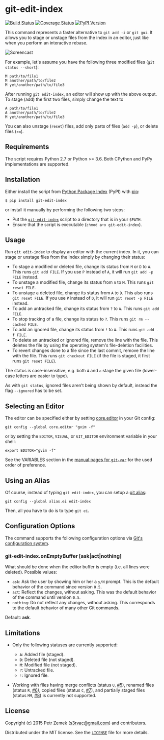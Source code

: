 git-edit-index
==============

[![Build Status](https://github.com/s3rvac/git-edit-index/actions/workflows/tests/badge.svg?branch=master)](https://github.com/s3rvac/git-edit-index/actions/workflows/tests.yml)
[![Coverage Status](https://coveralls.io/repos/github/s3rvac/git-edit-index/badge.svg?branch=master)](https://coveralls.io/github/s3rvac/git-edit-index?branch=master)
[![PyPI Version](https://badge.fury.io/py/git-edit-index.svg)](https://pypi.python.org/pypi/git-edit-index)

This command represents a faster alternative to `git add -i` or `git gui`. It
allows you to stage or unstage files from the index in an editor, just like
when you perform an interactive rebase.

![Screencast](resources/screencast.gif "git-edit-index in action")

For example, let's assume you have the following three modified files (`git
status --short`):

    M path/to/file1
    M another/path/to/file2
    M yet/another/path/to/file3

After running `git edit-index`, an editor will show up with the above output.
To stage (add) the first two files, simply change the text to

    A path/to/file1
    A another/path/to/file2
    M yet/another/path/to/file3

You can also unstage (`reset`) files, add only parts of files (`add -p`), or
delete files (`rm`).

Requirements
------------

The script requires Python 2.7 or Python >= 3.6. Both CPython and PyPy
implementations are supported.

Installation
------------

Either install the script from [Python Package
Index](https://pypi.python.org/pypi/git-edit-index) (PyPI) with
[pip](http://www.pip-installer.org/):

    $ pip install git-edit-index

or install it manually by performing the following two steps:
* Put the
  [`git-edit-index`](https://raw.githubusercontent.com/s3rvac/git-edit-index/master/git-edit-index)
  script to a directory that is in your `$PATH`.
* Ensure that the script is executable (`chmod a+x git-edit-index`).

Usage
-----

Run `git edit-index` to display an editor with the current index. In it, you
can stage or unstage files from the index simply by changing their status:

* To stage a modified or deleted file, change its status from `M` or `D` to
  `A`. This runs `git add FILE`. If you use `P` instead of `A`, it will run
  `git add -p FILE` instead.
* To unstage a modified file, change its status from `A` to `M`. This runs `git
  reset FILE`.
* To unstage a deleted file, change its status from `A` to `D`. This also runs
  `git reset FILE`. If you use `P` instead of `D`, it will run `git reset -p
  FILE` instead.
* To add an untracked file, change its status from `?` to `A`. This runs `git
  add FILE`.
* To stop tracking of a file, change its status to `?`. This runs `git rm
  --cached FILE`.
* To add an ignored file, change its status from `!` to `A`. This runs `git add
  -f FILE`.
* To delete an untracked or ignored file, remove the line with the file. This
  deletes the file by using the operating system's file-deletion facilities.
* To revert changes done to a file since the last commit, remove the line with
  the file. This runs `git checkout FILE` (if the file is staged, it first runs
  `git reset FILE`).

The status is case-insensitive, e.g. both `A` and `a` stage the given file
(lower-case letters are easier to type).

As with `git status`, ignored files aren't being shown by default,
instead the flag `--ignored` has to be set.

Selecting an Editor
-------------------

The editor can be specified either by setting
[core.editor](http://git-scm.com/book/en/v2/Customizing-Git-Git-Configuration#Basic-Client-Configuration)
in your Git config:

    git config --global core.editor "gvim -f"

or by setting the `EDITOR`, `VISUAL`, or `GIT_EDITOR` environment variable in
your shell:

    export EDITOR="gvim -f"

See the VARIABLES section in the [manual pages for
`git-var`](http://git-scm.com/docs/git-var) for the used order of preference.

Using an Alias
--------------

Of course, instead of typing `git edit-index`, you can setup a [git
alias](https://git-scm.com/book/tr/v2/Git-Basics-Git-Aliases):

    git config --global alias.ei edit-index

Then, all you have to do is to type <code>git ei</code>.

Configuration Options
---------------------

The command supports the following configuration options via [Git's
configuration
system](https://git-scm.com/book/en/v2/Customizing-Git-Git-Configuration).

### git-edit-index.onEmptyBuffer [ask|act|nothing]

What should be done when the editor buffer is empty (i.e. all lines were
deleted). Possible values:
* `ask`: Ask the user by showing him or her a `y/N` prompt. This is the default
  behavior of the command since version `0.5`.
* `act`: Reflect the changes, without asking. This was the default behavior of
  the command until version `0.5`.
* `nothing`: Do not reflect any changes, without asking. This corresponds to
  the default behavior of many other Git commands.

Default: **ask**.

Limitations
-----------

* Only the following statuses are currently supported:

  * `A`: Added file (staged).
  * `D`: Deleted file (not staged).
  * `M`: Modified file (not staged).
  * `?`: Untracked file.
  * `!`: Ignored file.

* Working with files having merge conflicts (status `U`,
  [#5](https://github.com/s3rvac/git-edit-index/issues/5)), renamed files
  (status `R`, [#6](https://github.com/s3rvac/git-edit-index/issues/6)), copied
  files (status `C`, [#7](https://github.com/s3rvac/git-edit-index/issues/7)),
  and partially staged files (status `MM`,
  [#8](https://github.com/s3rvac/git-edit-index/issues/8)) is currently not
  supported.

License
-------

Copyright (c) 2015 Petr Zemek (s3rvac@gmail.com) and contributors.

Distributed under the MIT license. See the
[`LICENSE`](https://github.com/s3rvac/git-edit-index/blob/master/LICENSE) file
for more details.
